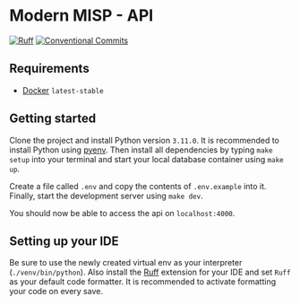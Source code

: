 # Modern MISP - API

[![Ruff](https://img.shields.io/endpoint?url=https://raw.githubusercontent.com/astral-sh/ruff/main/assets/badge/v2.json)](https://github.com/astral-sh/ruff) [![Conventional Commits](https://img.shields.io/badge/Conventional_Commits-1.0.0-orange.svg)](https://conventionalcommits.org)

## Requirements

- [Docker](https://www.docker.com) `latest-stable`

## Getting started

Clone the project and install Python version `3.11.0`. It is recommended to install Python using [pyenv](https://github.com/pyenv/pyenv#installation). Then install all dependencies by typing `make setup` into your terminal and start your local database container using `make up`.

Create a file called `.env` and copy the contents of `.env.example` into it. Finally, start the development server using `make dev`.

You should now be able to access the api on `localhost:4000`.

## Setting up your IDE

Be sure to use the newly created virtual env as your interpreter (`./venv/bin/python`). Also install the [Ruff](https://docs.astral.sh/ruff/integrations/) extension for your IDE and set `Ruff` as your default code formatter. It is recommended to activate formatting your code on every save.
